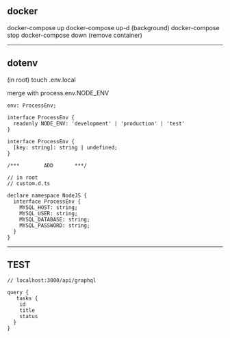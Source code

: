 ## docker

docker-compose up
docker-compose up-d (background)
docker-compose stop
docker-compose down (remove container)

---

## dotenv

(in root)
touch .env.local

merge with process.env.NODE_ENV

```
env: ProcessEnv;

interface ProcessEnv {
  readonly NODE_ENV: 'development' | 'production' | 'test'
}

interface ProcessEnv {
  [key: string]: string | undefined;
}

/***        ADD       ***/

// in root
// custom.d.ts

declare namespace NodeJS {
  interface ProcessEnv {
    MYSQL_HOST: string;
    MYSQL_USER: string;
    MYSQL_DATABASE: string;
    MYSQL_PASSWORD: string;
  }
}
```

---

## TEST

```
// localhost:3000/api/graphql

query {
   tasks {
    id
    title
    status
  }
}

```

